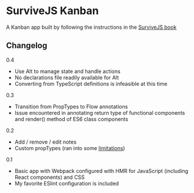 # SurviveJS Kanban

A Kanban app built by following the instructions in the [SurviveJS book](https://survivejs.com/)

## Changelog

0.4
  * Use Alt to manage state and handle actions
  * No declarations file readily available for Alt
  * Converting from TypeScript definitions is infeasible at this time

0.3
  * Transition from PropTypes to Flow annotations
  * Issue encountered in annotating return type of functional components and render() method of ES6 class components

0.2
  * Add / remove / edit notes
  * Custom propTypes (ran into some [limitations](https://github.com/facebook/react/issues/4811))

0.1
  * Basic app with Webpack configured with HMR for JavaScript (including React components) and CSS
  * My favorite ESlint configuration is included
